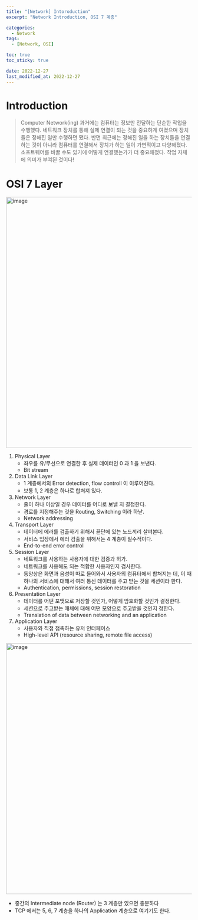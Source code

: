 ```yaml
---
title: "[Network] Intoroduction"
excerpt: "Network Introduction, OSI 7 계층"

categories:
  - Network
tags:
  - [Network, OSI]

toc: true
toc_sticky: true

date: 2022-12-27
last_modified_at: 2022-12-27
---
```


# Introduction

> Computer Network(ing)
> 과거에는 컴퓨터는 정보만 전달하는 단순한 작업을 수행했다. 네트워크 장치를 통해 실제 연결이 되는 것을 중요하게 여겼으며 장치들은 정해진 일만 수행하면 됐다.
> 반면 최근에는 정해진 일을 하는 장치들을 연결하는 것이 아니라 컴퓨터를 연결해서 장치가 하는 일이 가변적이고 다양해졌다. 소프트웨어를 바꿀 수도 있기에 어떻게 연결했는가가 더 중요해졌다. 작업 자체에 의미가 부여된 것이다!

# OSI 7 Layer

<img width="680" alt="image" src="https://user-images.githubusercontent.com/56664567/209625879-608cb241-8e13-4728-b4cb-abfd55d8d635.png">

1. Physical Layer
   - 좌우를 유/무선으로 연결한 후 실제 데이터인 0 과 1 을 보낸다.
   - Bit stream
2. Data Link Layer
   - 1 계층에서의 Error detection, flow controll 이 이루어진다.
   - 보통 1, 2 계층은 하나로 합쳐져 있다.
3. Network Layer
   - 줄이 하나 이상일 경우 데이터를 어디로 보낼 지 결정한다.
   - 경로를 지정해주는 것을 Routing, Switching 이라 하낟.
   - Network addressing
4. Transport Layer
   - 데이터에 에러를 검출하기 위해서 끝단에 있는 노드끼리 살펴본다.
   - 서비스 입장에서 에러 검출을 위해서는 4 계층이 필수적이다.
   - End-to-end error control
5. Session Layer
   - 네트워크를 사용하는 사용자에 대한 검증과 허가.
   - 네트워크를 사용해도 되는 적합한 사용자인지 검사한다.
   - 동양상은 화면과 음성이 따로 들어와서 사용자의 컴퓨터에서 합쳐지는 데, 이 때 하나의 서비스에 대해서 여러 통신 데이터를 주고 받는 것을 세션이라 한다.
   - Authentication, permissions, session restoration
6. Presentation Layer
   - 데이터를 어떤 포맷으로 저장할 것인가, 어떻게 암호화할 것인가 결정한다.
   - 세션으로 주고받는 매체에 대해 어떤 모양으로 주고받을 것인지 정한다.
   - Translation of data between networking and an application
7. Application Layer
   - 사용자와 직접 접촉하는 유저 인터페이스
   - High-level API (resource sharing, remote file access)

<img width="680" alt="image" src="https://user-images.githubusercontent.com/56664567/209625914-788f82a6-ba86-4f9e-9162-3c3a5839160c.png">

- 중간의 Intermediate node (Router) 는 3 계층만 있으면 충분하다
- TCP 에서는 5, 6, 7 계층을 하나의 Application 계층으로 여기기도 한다.
